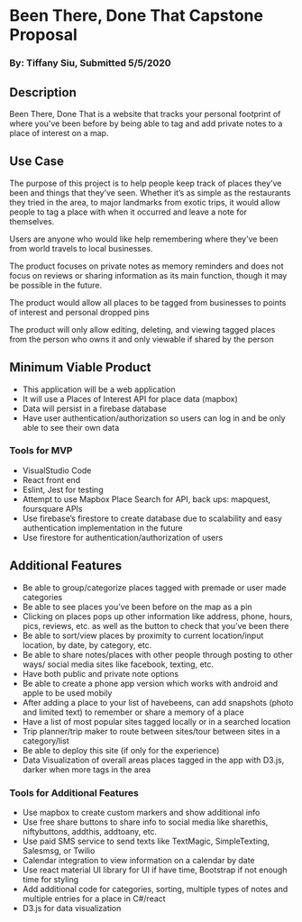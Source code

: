 # Been There, Done That Capstone Proposal
### By: Tiffany Siu, Submitted 5/5/2020

## Description

Been There, Done That is a website that tracks your personal footprint of where you've been before by being able to tag and add private notes to a place of interest on a map.

## Use Case

The purpose of this project is to help people keep track of places they’ve been and things that they’ve seen.  Whether it’s as simple as the restaurants they tried in the area, to major landmarks from exotic trips, it would allow people to tag a place with when it occurred and leave a note for themselves.

Users are anyone who would like help remembering where they’ve been from world travels to local businesses.

The product focuses on private notes as memory reminders and does not focus on reviews or sharing information as its main function, though it may be possible in the future.

The product would allow all places to be tagged from businesses to points of interest and personal dropped pins

The product will only allow editing, deleting, and viewing tagged places  from the person who owns it and only viewable if shared by the person

## Minimum Viable Product

 * This application will be a web application
 * It will use a Places of Interest API for place data (mapbox)
 * Data will persist in a firebase database
 * Have user authentication/authorization so users can log in and be only able to see their own data

### Tools for MVP

 * VisualStudio Code
 * React front end 
 * Eslint, Jest for testing
 * Attempt to use Mapbox Place Search for API, back ups: mapquest, foursquare APIs
 * Use firebase’s firestore to create database due to scalability and easy authentication implementation in the future
 * Use firestore for authentication/authorization of users

## Additional Features

 * Be able to group/categorize places tagged with premade or user made categories
 * Be able to see places you’ve been before on the map as a pin
 * Clicking on places pops up other information like address, phone, hours, pics, reviews, etc. as well as the button to check that you’ve been there
 * Be able to sort/view places by proximity to current location/input location, by date, by category, etc.
 * Be able to share notes/places with other people through posting to other ways/ social media sites like facebook, texting, etc.
 * Have both public and private note options
 * Be able to create a phone app version which works with android and apple to be used mobily 
 * After adding a place to your list of havebeens, can add snapshots (photo and limited text) to remember or share a memory of a place
 * Have a list of most popular sites tagged locally or in a searched location
 * Trip planner/trip maker to route between sites/tour between sites in a category/list
 * Be able to deploy this site (if only for the experience)
 * Data Visualization of overall areas places tagged in the app with D3.js, darker when more tags in the area

### Tools for Additional Features

 * Use mapbox to create custom markers and show additional info
 * Use free share buttons to share info to social media like sharethis, niftybuttons, addthis, addtoany, etc.
 * Use paid SMS service to send texts like TextMagic, SimpleTexting, Salesmsg, or Twilio
 * Calendar integration to view information on a calendar by date
 * Use react material UI library for UI if have time, Bootstrap if not enough time for styling
 * Add additional code for categories, sorting, multiple types of notes and multiple entries for a place in C#/react
 * D3.js for data visualization
